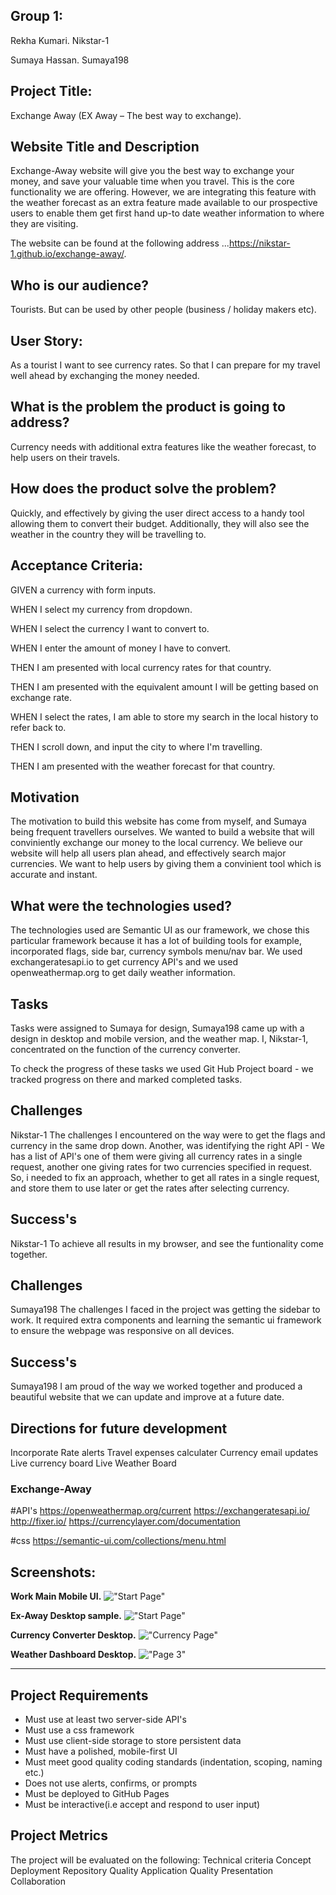 
## Group 1:
Rekha Kumari. Nikstar-1

Sumaya Hassan. Sumaya198

## Project Title: 
Exchange Away (EX Away – The best way to exchange).

## Website Title and Description
Exchange-Away website will give you the best way to exchange your money, and save your valuable time when you travel. This is the core functionality we are offering. However, we are integrating this feature with the weather forecast as an extra feature made available to our prospective users to enable them get first hand up-to date weather information to where they are visiting.

The website can be found at the following address ...https://nikstar-1.github.io/exchange-away/.
## Who is our audience? 

Tourists. But can be used by other people (business / holiday makers etc).
## User Story: 

As a tourist 
I want to see currency rates.
So that I can prepare for my travel well ahead by exchanging the money needed.

## What is the problem the product is going to address? 
Currency needs with additional extra features like the weather forecast, to help users on their travels.

## How does the product solve the problem?
Quickly, and effectively by giving the user direct access to a handy tool allowing them to convert their budget. Additionally, they will also see the weather in the country they will be travelling to.  

## Acceptance Criteria:
GIVEN a currency with form inputs.

WHEN I select my currency from dropdown.

WHEN I select the currency I want to convert to.

WHEN I enter the amount of money I have to convert.

THEN I am presented with local currency rates for that country.

THEN I am presented with the equivalent amount I will be getting based on exchange rate.

WHEN I select the rates, I am able to store my search in the local history to refer back to.

THEN I scroll down, and input the city to where I'm travelling.

THEN I am presented with the weather forecast for that country. 

## Motivation
The motivation to build this website has come from myself, and Sumaya being frequent travellers ourselves. We wanted to build a website that will conviniently exchange our money to the local currency. We believe our website will help all users plan ahead, and effectively search major currencies. We want to help users by giving them a convinient tool which is accurate and instant. 

## What were the technologies used?
The technologies used are Semantic UI as our framework, we chose this particular framework because it has a lot of building tools for example, incorporated flags, side bar, currency symbols menu/nav bar. 
We used exchangeratesapi.io to get currency API's and we used openweathermap.org to get daily weather information.

## Tasks 
Tasks were assigned to Sumaya for design, Sumaya198 came up with a design in desktop and mobile version, and the weather map.
I, Nikstar-1, concentrated on the function of the currency converter. 

To check the progress of these tasks we used Git Hub Project board - we tracked progress on there and marked completed tasks. 

## Challenges 
Nikstar-1
The challenges I encountered on the way were to get the flags and currency in the same drop down. Another, was identifying the right API - We has a list of API's one of them were giving all currency rates in a single request, another one giving rates for two currencies specified in request. So, i needed to fix an approach, whether to get all rates in a single request, and store them to use later or get the rates after selecting currency.
## Success's
Nikstar-1
To achieve all results in my browser, and see the funtionality come together.

## Challenges 
Sumaya198 
The challenges I faced in the project was getting the sidebar to work. It required extra components and learning the semantic ui framework to ensure the webpage was responsive on all devices. 

## Success's
Sumaya198
I am proud of the way we worked together and produced a beautiful website that we can update and improve at a future date.

## Directions for future development
Incorporate Rate alerts
Travel expenses calculater
Currency email updates
Live currency board
Live Weather Board


### Exchange-Away

#API's
https://openweathermap.org/current
https://exchangeratesapi.io/
http://fixer.io/
https://currencylayer.com/documentation


#css
https://semantic-ui.com/collections/menu.html



## Screenshots:

**Work Main Mobile UI.**
!["Start Page"](MasterMobileFirst.png "Mobile First UI.")

**Ex-Away Desktop sample.**
!["Start Page"](Desktop-ExchangeAway.png "X-Away.")

**Currency Converter Desktop.**
!["Currency Page"](Desktop-CurrencyConverter.png "Currency Converter.")

**Weather Dashboard Desktop.**
!["Page 3"](Desktop-WeatherDashboard.png "Weather Dashboard.")





----------------------------------------------------------------------------------------------------------------------------------------------------------------------------

## Project Requirements
- Must use at least two server-side API's
- Must use a css framework
- Must use client-side storage to store persistent data
- Must have a polished, mobile-first UI
- Must meet good quality coding standards (indentation, scoping, naming etc.)
- Does not use alerts, confirms, or prompts
- Must be deployed to GitHub Pages
- Must be interactive(i.e accept and respond to user input)

## Project Metrics 
The project will be evaluated on the following:
Technical criteria 
Concept
Deployment
Repository Quality
Application Quality
Presentation
Collaboration
